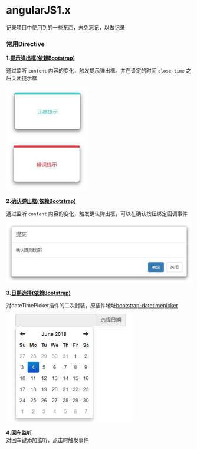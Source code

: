 # angularJS1.x
记录项目中使用到的一些东西，未免忘记，以做记录

### 常用Directive
**1.[提示弹出框(依赖Bootstrap)](demo/directive/alert-modal.html)**  

通过监听 `content` 内容的变化，触发提示弹出框。并在设定的时间 `close-time` 之后关闭提示框

![alert-modal-success](directive/alert-modal/img/alert-modal-sucess.jpg)  
![alert-modal-error](directive/alert-modal/img/alert-modal-error.jpg)

**2.[确认弹出框(依赖Bootstrap)](demo/directive/confirm-modal.html)**  

通过监听 `content` 内容的变化，触发确认弹出框，可以在确认按钮绑定回调事件  

![confirm-modal](directive/confirm-modal/img/confirm-modal.jpg)

**3.[日期选择(依赖Bootstrap)](demo/directive/date-time-picker.html)**  
 
对dateTimePicker插件的二次封装，原插件地址[bootstrap-datetimepicker](http://www.bootcss.com/p/bootstrap-datetimepicker/)  
  
![dateTimePicker](directive/date-time-picker/img/date-time-picker.jpg)

**4.[回车监听](demo/directive/enter-click.html)**  
对回车键添加监听，点击时触发事件